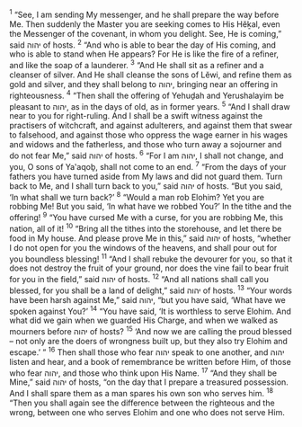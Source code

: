 <sup>1</sup> “See, I am sending My messenger, and he shall prepare the way before Me. Then suddenly the Master you are seeking comes to His Hĕḵal, even the Messenger of the covenant, in whom you delight. See, He is coming,” said יהוה of hosts.
<sup>2</sup> “And who is able to bear the day of His coming, and who is able to stand when He appears? For He is like the fire of a refiner, and like the soap of a launderer.
<sup>3</sup> “And He shall sit as a refiner and a cleanser of silver. And He shall cleanse the sons of Lĕwi, and refine them as gold and silver, and they shall belong to יהוה, bringing near an offering in righteousness.
<sup>4</sup> “Then shall the offering of Yehuḏah and Yerushalayim be pleasant to יהוה, as in the days of old, as in former years.
<sup>5</sup> “And I shall draw near to you for right-ruling. And I shall be a swift witness against the practisers of witchcraft, and against adulterers, and against them that swear to falsehood, and against those who oppress the wage earner in his wages and widows and the fatherless, and those who turn away a sojourner and do not fear Me,” said יהוה of hosts.
<sup>6</sup> “For I am יהוה, I shall not change, and you, O sons of Ya‛aqoḇ, shall not come to an end.
<sup>7</sup> “From the days of your fathers you have turned aside from My laws and did not guard them. Turn back to Me, and I shall turn back to you,” said יהוה of hosts. “But you said, ‘In what shall we turn back?’
<sup>8</sup> “Would a man rob Elohim? Yet you are robbing Me! But you said, ‘In what have we robbed You?’ In the tithe and the offering!
<sup>9</sup> “You have cursed Me with a curse, for you are robbing Me, this nation, all of it!
<sup>10</sup> “Bring all the tithes into the storehouse, and let there be food in My house. And please prove Me in this,” said יהוה of hosts, “whether I do not open for you the windows of the heavens, and shall pour out for you boundless blessing!
<sup>11</sup> “And I shall rebuke the devourer for you, so that it does not destroy the fruit of your ground, nor does the vine fail to bear fruit for you in the field,” said יהוה of hosts.
<sup>12</sup> “And all nations shall call you blessed, for you shall be a land of delight,” said יהוה of hosts.
<sup>13</sup> “Your words have been harsh against Me,” said יהוה, “but you have said, ‘What have we spoken against You?’
<sup>14</sup> “You have said, ‘It is worthless to serve Elohim. And what did we gain when we guarded His Charge, and when we walked as mourners before יהוה of hosts?
<sup>15</sup> ‘And now we are calling the proud blessed – not only are the doers of wrongness built up, but they also try Elohim and escape.’ ”
<sup>16</sup> Then shall those who fear יהוה speak to one another, and יהוה listen and hear, and a book of remembrance be written before Him, of those who fear יהוה, and those who think upon His Name.
<sup>17</sup> “And they shall be Mine,” said יהוה of hosts, “on the day that I prepare a treasured possession. And I shall spare them as a man spares his own son who serves him.
<sup>18</sup> “Then you shall again see the difference between the righteous and the wrong, between one who serves Elohim and one who does not serve Him.
